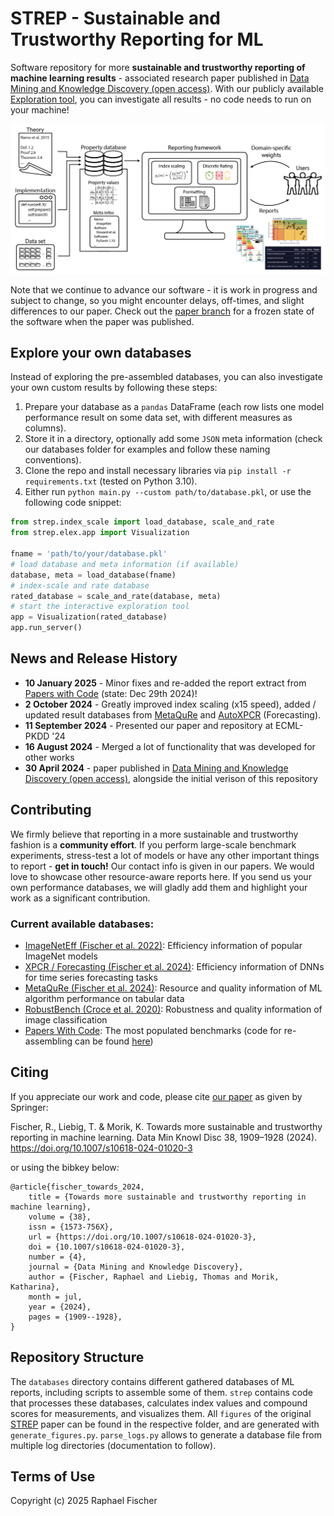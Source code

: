 # STREP - Sustainable and Trustworthy Reporting for ML

Software repository for more **sustainable and trustworthy reporting of machine learning results** - associated research paper published in [Data Mining and Knowledge Discovery (open access)](https://link.springer.com/article/10.1007/s10618-024-01020-3). With our publicly available [Exploration tool](https://strep.onrender.com), you can investigate all results - no code needs to run on your machine!

![Framework Overview](./figures/general/framework.png)

Note that we continue to advance our software - it is work in progress and subject to change, so you might encounter delays, off-times, and slight differences to our paper. Check out the [paper branch](https://github.com/raphischer/strep/tree/paper) for a frozen state of the software when the paper was published.

## Explore your own databases
Instead of exploring the pre-assembled databases, you can also investigate your own custom results by following these steps:
1. Prepare your database as a `pandas` DataFrame (each row lists one model performance result on some data set, with different measures as columns). 
2. Store it in a directory, optionally add some `JSON` meta information (check our databases folder for examples and follow these naming conventions).
3. Clone the repo and install necessary libraries via `pip install -r requirements.txt` (tested on Python 3.10).
4. Either run `python main.py --custom path/to/database.pkl`, or use the following code snippet:
```python
from strep.index_scale import load_database, scale_and_rate
from strep.elex.app import Visualization

fname = 'path/to/your/database.pkl'
# load database and meta information (if available)
database, meta = load_database(fname)
# index-scale and rate database
rated_database = scale_and_rate(database, meta)
# start the interactive exploration tool
app = Visualization(rated_database)
app.run_server()
```

## News and Release History
- **10 January 2025** - Minor fixes and re-added the report extract from [Papers with Code](https://paperswithcode.com/) (state: Dec 29th 2024)! 
- **2 October 2024** - Greatly improved index scaling (x15 speed), added / updated result databases from [MetaQuRe](https://github.com/raphischer/metaqure) and [AutoXPCR](https://github.com/raphischer/xpcr) (Forecasting).
- **11 September 2024** - Presented our paper and repository at ECML-PKDD '24
- **16 August 2024** - Merged a lot of functionality that was developed for other works
- **30 April 2024** - paper published in [Data Mining and Knowledge Discovery (open access)](https://link.springer.com/article/10.1007/s10618-024-01020-3), alongside the initial verison of this repository

## Contributing
We firmly believe that reporting in a more sustainable and trustworthy fashion is a **community effort**. 
If you perform large-scale benchmark experiments, stress-test a lot of models or have any other important things to report - **get in touch!** Our contact info is given in our papers.
We would love to showcase other resource-aware reports here. If you send us your own performance databases, we will gladly add them and highlight your work as a significant contribution.

### Current available databases:
- [ImageNetEff (Fischer et al. 2022)](https://github.com/raphischer/imagenet-energy-efficiency): Efficiency information of popular ImageNet models
- [XPCR / Forecasting (Fischer et al. 2024)](https://github.com/raphischer/xpcr): Efficiency information of DNNs for time series forecasting tasks
- [MetaQuRe (Fischer et al. 2024)](https://github.com/raphischer/metaqure): Resource and quality information of ML algorithm performance on tabular data
- [RobustBench (Croce et al. 2020)](https://robustbench.github.io/): Robustness and quality information of image classification
- [Papers With Code](https://paperswithcode.com/): The most populated benchmarks (code for re-assembling can be found [here](./databases/paperswithcode))

## Citing

If you appreciate our work and code, please cite [our paper](https://doi.org/10.1007/s10618-024-01020-3) as given by Springer:

Fischer, R., Liebig, T. & Morik, K. Towards more sustainable and trustworthy reporting in machine learning. Data Min Knowl Disc 38, 1909–1928 (2024). https://doi.org/10.1007/s10618-024-01020-3

or using the bibkey below:

```
@article{fischer_towards_2024,
	title = {Towards more sustainable and trustworthy reporting in machine learning},
	volume = {38},
	issn = {1573-756X},
	url = {https://doi.org/10.1007/s10618-024-01020-3},
	doi = {10.1007/s10618-024-01020-3},
	number = {4},
	journal = {Data Mining and Knowledge Discovery},
	author = {Fischer, Raphael and Liebig, Thomas and Morik, Katharina},
	month = jul,
	year = {2024},
	pages = {1909--1928},
}
```

## Repository Structure
The `databases` directory contains different gathered databases of ML reports, including scripts to assemble some of them.
`strep` contains code that processes these databases, calculates index values and compound scores for measurements, and visualizes them.
All `figures` of the original [STREP](https://doi.org/10.1007/s10618-024-01020-3) paper can be found in the respective folder, and are generated with `generate_figures.py`.
`parse_logs.py` allows to generate a database file from multiple log directories (documentation to follow).

## Terms of Use
Copyright (c) 2025 Raphael Fischer